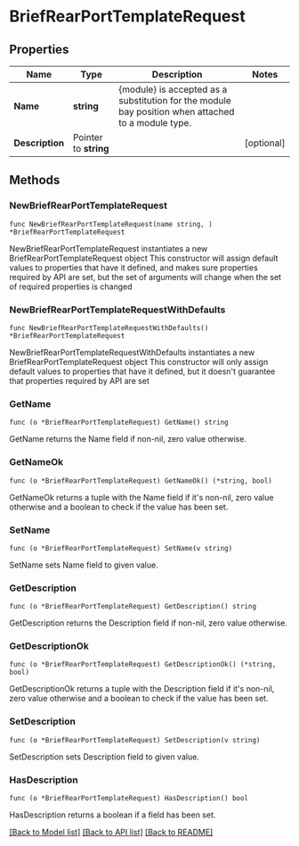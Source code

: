 # BriefRearPortTemplateRequest

## Properties

Name | Type | Description | Notes
------------ | ------------- | ------------- | -------------
**Name** | **string** | {module} is accepted as a substitution for the module bay position when attached to a module type. | 
**Description** | Pointer to **string** |  | [optional] 

## Methods

### NewBriefRearPortTemplateRequest

`func NewBriefRearPortTemplateRequest(name string, ) *BriefRearPortTemplateRequest`

NewBriefRearPortTemplateRequest instantiates a new BriefRearPortTemplateRequest object
This constructor will assign default values to properties that have it defined,
and makes sure properties required by API are set, but the set of arguments
will change when the set of required properties is changed

### NewBriefRearPortTemplateRequestWithDefaults

`func NewBriefRearPortTemplateRequestWithDefaults() *BriefRearPortTemplateRequest`

NewBriefRearPortTemplateRequestWithDefaults instantiates a new BriefRearPortTemplateRequest object
This constructor will only assign default values to properties that have it defined,
but it doesn't guarantee that properties required by API are set

### GetName

`func (o *BriefRearPortTemplateRequest) GetName() string`

GetName returns the Name field if non-nil, zero value otherwise.

### GetNameOk

`func (o *BriefRearPortTemplateRequest) GetNameOk() (*string, bool)`

GetNameOk returns a tuple with the Name field if it's non-nil, zero value otherwise
and a boolean to check if the value has been set.

### SetName

`func (o *BriefRearPortTemplateRequest) SetName(v string)`

SetName sets Name field to given value.


### GetDescription

`func (o *BriefRearPortTemplateRequest) GetDescription() string`

GetDescription returns the Description field if non-nil, zero value otherwise.

### GetDescriptionOk

`func (o *BriefRearPortTemplateRequest) GetDescriptionOk() (*string, bool)`

GetDescriptionOk returns a tuple with the Description field if it's non-nil, zero value otherwise
and a boolean to check if the value has been set.

### SetDescription

`func (o *BriefRearPortTemplateRequest) SetDescription(v string)`

SetDescription sets Description field to given value.

### HasDescription

`func (o *BriefRearPortTemplateRequest) HasDescription() bool`

HasDescription returns a boolean if a field has been set.


[[Back to Model list]](../README.md#documentation-for-models) [[Back to API list]](../README.md#documentation-for-api-endpoints) [[Back to README]](../README.md)


